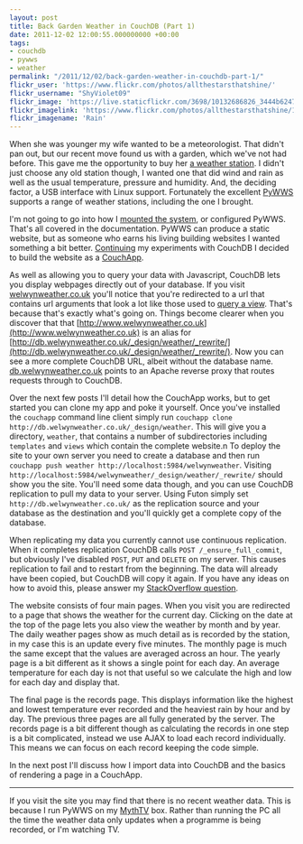 ```yaml
---
layout: post
title: Back Garden Weather in CouchDB (Part 1)
date: 2011-12-02 12:00:55.000000000 +00:00
tags:
- couchdb
- pywws
- weather
permalink: "/2011/12/02/back-garden-weather-in-couchdb-part-1/"
flickr_user: 'https://www.flickr.com/photos/allthestarsthatshine/'
flickr_username: "ShyViolet09"
flickr_image: 'https://live.staticflickr.com/3698/10132686826_3444b62474_w.jpg'
flickr_imagelink: 'https://www.flickr.com/photos/allthestarsthatshine/10132686826/'
flickr_imagename: 'Rain'
---
```

When she was younger my wife wanted to be a meteorologist. That didn't pan out, but our recent move found us
with a garden, which we've not had before. This gave me the opportunity to buy her
[a weather station](http://smartweather.co.uk/product.php?productid=16144&cat=249&page=1). I
didn't just choose any old station though, I wanted one that did wind and rain as well as the usual
temperature, pressure and humidity. And, the deciding factor, a USB interface with Linux support. Fortunately
the excellent [PyWWS](http://code.google.com/p/pywws/) supports a range of weather stations,
including the one I brought.

I'm not going to go into how I [mounted the
system](http://www.flickr.com/photos/andrew_j_w/6246463884/), or configured PyWWS. That's all covered in the documentation. PyWWS can produce a static website,
but as someone who earns his living building websites I wanted something a bit better.
[Continuing](http://wp.me/pkxET-6z) my experiments with CouchDB I decided to build the website as a
[CouchApp](http://couchapp.org/).

As well as allowing you to query your data with Javascript, CouchDB lets you display webpages directly out of
your database. If you visit [welwynweather.co.uk](http://www.welwynweather.co.uk) you'll notice
that you're redirected to a url that contains url arguments that look a lot like those used to
[query a view](http://wiki.apache.org/couchdb/HTTP_view_API#Access.2BAC8-Query). That's because that's
exactly what's going on. Things become clearer when you discover that that
[http://www.welwynweather.co.uk](http://www.welwynweather.co.uk) is an alias for
[http://db.welwynweather.co.uk/_design/weather/_rewrite/](http://db.welwynweather.co.uk/_design/weather/_rewrite/).
Now you can see a more complete CouchDB URL, albeit without the database name.
[db.welwynweather.co.uk](http://db.welwynweather.co.uk/) points to an Apache reverse proxy that routes
requests through to CouchDB.

Over the next few posts I'll detail how the CouchApp works, but to get started you can clone my app and poke
it yourself. Once you've installed the `couchapp` command line client simply run `couchapp clone
http://db.welwynweather.co.uk/_design/weather`. This will give you a directory, `weather`, that
contains a number of subdirectories including `templates` and `views` which contain the complete
website.n To deploy the site to your own server you need to create a database and then run `couchapp push
weather http://localhost:5984/welwynweather`. Visiting
`http://localhost:5984/welwynweather/_design/weather/_rewrite/` should show you the site. You'll need
some data though, and you can use CouchDB replication to pull my data to your server. Using Futon simply set
`http://db.welwynweather.co.uk/` as the replication source and your database as the destination and
you'll quickly get a complete copy of the database.

When replicating my data you currently cannot use continuous replication. When it completes replication
CouchDB calls `POST /_ensure_full_commit`, but obviously I've disabled `POST`, `PUT` and
`DELETE` on my server. This causes replication to fail and to restart from the beginning. The data will
already have been copied, but CouchDB will copy it again. If you have any ideas on how to avoid this, please
answer my [StackOverflow question](http://stackoverflow.com/q/8309521/2990).

The website consists of four main pages. When you visit you are redirected to a page that shows the weather
for the current day. Clicking on the date at the top of the page lets you also view the weather by month and
by year. The daily weather pages show as much detail as is recorded by the station, in my case this is an
update every five minutes. The monthly page is much the same except that the values are averaged across an
hour. The yearly page is a bit different as it shows a single point for each day. An average temperature for
each day is not that useful so we calculate the high and low for each day and display that.

The final page is the records page. This displays information like the highest and lowest temperature ever
recorded and the heaviest rain by hour and by day. The previous three pages are all fully generated by the
server. The records page is a bit different though as calculating the records in one step is a bit
complicated, instead we use AJAX to load each record individually. This means we can focus on each record
keeping the code simple.

In the next post I'll discuss how I import data into CouchDB and the basics of rendering a page in a CouchApp.

---

If you visit the site you may find that there is no recent weather data. This is because I run PyWWS on my
[MythTV](http://www.mythtv.org) box. Rather than running the PC all the time the weather data only
updates when a programme is being recorded, or I'm watching TV.
